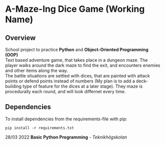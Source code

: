 # A-Maze-Ing Dice Game (Working Name)

## Overview
School project to practice __Python__ and __Object-Oriented Programming (OOP)__<br>
Text based adventure game, that takes place in a dungeon maze. The player walks around the dark maze to find the exit, and encounters enemies and other items along the way.<br>
The battle situations are settled with dices, that are painted with attack points or defend points instead of numbers (My plan is to add a deck-building type of feature for the dices at a later stage). 
They maze is procedurally each round, and will look differnet every time.

## Dependencies
To install dependencies from the requirements-file with pip:
```
pip install -r requirements.txt
```

28/03 2022 __Basic Python Programming__ - _Teknikhögskolan_
